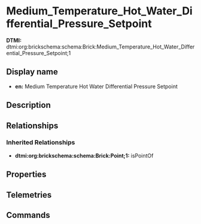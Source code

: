 # Medium_Temperature_Hot_Water_Differential_Pressure_Setpoint
**DTMI:** dtmi:org:brickschema:schema:Brick:Medium_Temperature_Hot_Water_Differential_Pressure_Setpoint;1
## Display name
- **en:** Medium Temperature Hot Water Differential Pressure Setpoint
## Description
## Relationships
### Inherited Relationships
* **dtmi:org:brickschema:schema:Brick:Point;1:** isPointOf
## Properties
## Telemetries
## Commands

